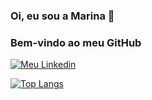 ### Oi, eu sou a Marina 🐸
### Bem-vindo ao meu GitHub

[![Meu Linkedin](https://img.shields.io/badge/LinkedIn-0077B5?style=for-the-badge&logo=linkedin&logoColor=white)](https://www.linkedin.com/in/marina-k-e/)

[![Top Langs](https://github-readme-stats.vercel.app/api/top-langs/?username=Marinakrae&layout=compact)](https://github.com/Marinakrae/github-readme-stats)
